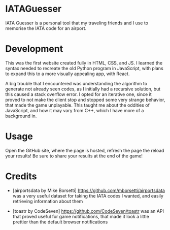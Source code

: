 # IATAGuesser
IATA Guesser is a personal tool that my traveling friends and I use to memorise the IATA code for an airport.

# Development
This was the first website created fully in HTML, CSS, and JS. I learned the syntax needed to recreate the old Python program in JavaScript, with plans to expand this to a more visually appealing app, with React.

A big trouble that I encountered was understanding the algorithm to generate not already seen codes, as I initially had a recursive solution, but this caused a stack overflow error. I opted for an iterative one, since it proved to not make the client stop and stopped some very strange behavior, that made the game unplayable. This taught me about the oddities of JavaScript, and how it may vary from C++, which I have more of a background in.

# Usage
Open the GitHub site, where the page is hosted, refresh the page the reload your results! Be sure to share your results at the end of the game!

# Credits
- [airportsdata by Mike Borsetti] https://github.com/mborsetti/airportsdata was a very useful dataset for taking the IATA codes I wanted, and easily retrieving information about them

- [toastr by CodeSeven] https://github.com/CodeSeven/toastr was an API that proved useful for game notifications, that made it look a little prettier than the default browser notifications


